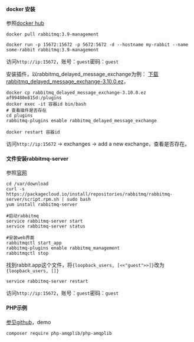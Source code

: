 #### docker 安装
参照[docker hub](https://hub.docker.com/_/rabbitmq)
```
docker pull rabbitmq:3.9-management

docker run -p 15672:15672 -p 5672:5672 -d --hostname my-rabbit --name some-rabbit rabbitmq:3.9-management
```
访问`http://ip:15672`，账号：`guest`密码：`guest`

安装插件，以rabbitmq_delayed_message_exchange为例：
[下载rabbitmq_delayed_message_exchange-3.10.0.ez](https://github.com/rabbitmq/rabbitmq-delayed-message-exchange/releases)，
```
docker cp rabbitmq_delayed_message_exchange-3.10.0.ez af99480e815d:/plugins
docker exec -it 容器id bin/bash
# 查看插件是否存在
cd plugins
rabbitmq-plugins enable rabbitmq_delayed_message_exchange

docker restart 容器id
```
访问`http://ip:15672` -> exchanges -> add a new exchange，查看是否存在。

#### 文件安装rabbitmq-server
参照[官网](https://www.rabbitmq.com/install-rpm.html)
```
cd /var/download
curl -s https://packagecloud.io/install/repositories/rabbitmq/rabbitmq-server/script.rpm.sh | sudo bash
yum install rabbitmq-server
```
```
#启动rabbitmq
service rabbitmq-server start
service rabbitmq-server status

#安装web界面
rabbitmqctl start_app
rabbitmq-plugins enable rabbitmq_management
rabbitmqctl stop
```
找到rabbit.app这个文件，将`{loopback_users, [<<"guest">>]}`改为`{loopback_users, []}`
```
service rabbitmq-server restart
```
访问`http://ip:15672`，账号：`guest`密码：`guest`
#### PHP示例
[参见github](https://github.com/php-amqplib/php-amqplib)，demo
```
composer require php-amqplib/php-amqplib
```
